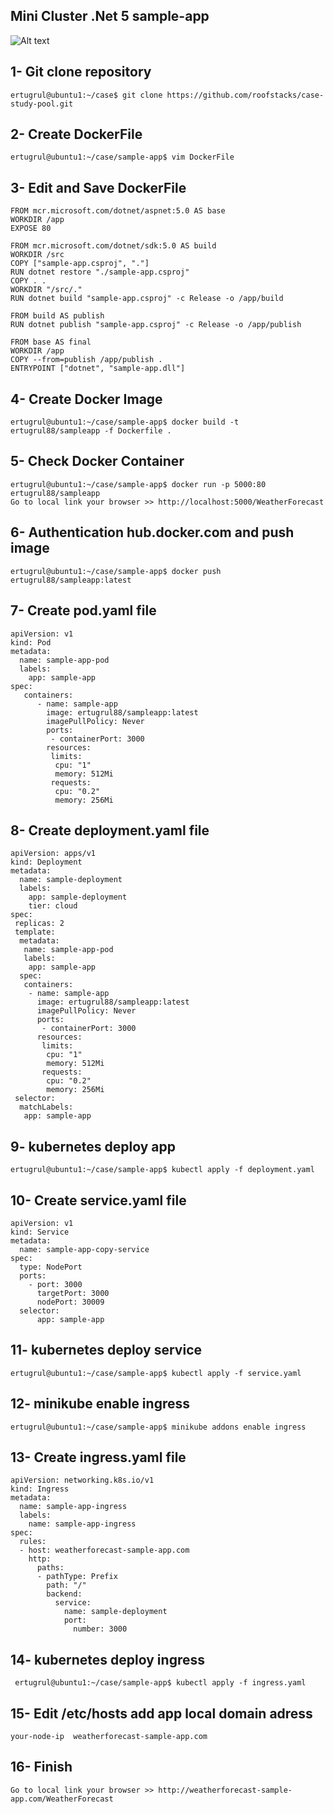 ## Mini Cluster .Net 5 sample-app 
![Alt text](https://github.com/ertugrul88/sample-app/raw/master/diagram.jpeg?raw=true "Mini Cluster")

## 1- Git clone repository
```
ertugrul@ubuntu1:~/case$ git clone https://github.com/roofstacks/case-study-pool.git
```
## 2- Create DockerFile
```
ertugrul@ubuntu1:~/case/sample-app$ vim DockerFile
```
## 3- Edit and Save DockerFile
```
FROM mcr.microsoft.com/dotnet/aspnet:5.0 AS base
WORKDIR /app
EXPOSE 80

FROM mcr.microsoft.com/dotnet/sdk:5.0 AS build
WORKDIR /src
COPY ["sample-app.csproj", "."]
RUN dotnet restore "./sample-app.csproj"
COPY . .
WORKDIR "/src/."
RUN dotnet build "sample-app.csproj" -c Release -o /app/build

FROM build AS publish
RUN dotnet publish "sample-app.csproj" -c Release -o /app/publish

FROM base AS final
WORKDIR /app
COPY --from=publish /app/publish .
ENTRYPOINT ["dotnet", "sample-app.dll"]
```
## 4- Create Docker Image
```
ertugrul@ubuntu1:~/case/sample-app$ docker build -t ertugrul88/sampleapp -f Dockerfile .
```
## 5- Check Docker Container
```
ertugrul@ubuntu1:~/case/sample-app$ docker run -p 5000:80 ertugrul88/sampleapp 
Go to local link your browser >> http://localhost:5000/WeatherForecast
```
## 6- Authentication hub.docker.com and push image
```
ertugrul@ubuntu1:~/case/sample-app$ docker push ertugrul88/sampleapp:latest
```
## 7- Create pod.yaml file
```
apiVersion: v1
kind: Pod
metadata:
  name: sample-app-pod
  labels:
    app: sample-app
spec:
   containers:
      - name: sample-app
        image: ertugrul88/sampleapp:latest
        imagePullPolicy: Never
        ports:
         - containerPort: 3000
        resources:
         limits:
          cpu: "1"
          memory: 512Mi
         requests:
          cpu: "0.2"
          memory: 256Mi
 ```
## 8- Create deployment.yaml file
```
apiVersion: apps/v1
kind: Deployment
metadata:
  name: sample-deployment
  labels:
    app: sample-deployment
    tier: cloud
spec:
 replicas: 2
 template:
  metadata:
   name: sample-app-pod
   labels:
    app: sample-app
  spec:
   containers:
    - name: sample-app
      image: ertugrul88/sampleapp:latest
      imagePullPolicy: Never
      ports:
       - containerPort: 3000
      resources:
       limits:
        cpu: "1"
        memory: 512Mi
       requests:
        cpu: "0.2"
        memory: 256Mi
 selector:
  matchLabels:
   app: sample-app
```

## 9- kubernetes deploy app
```
ertugrul@ubuntu1:~/case/sample-app$ kubectl apply -f deployment.yaml
```
## 10- Create service.yaml file
```
apiVersion: v1
kind: Service
metadata:
  name: sample-app-copy-service
spec:
  type: NodePort
  ports:
    - port: 3000
      targetPort: 3000
      nodePort: 30009
  selector:
      app: sample-app
```

## 11- kubernetes deploy service
```
ertugrul@ubuntu1:~/case/sample-app$ kubectl apply -f service.yaml
```

## 12-  minikube enable ingress
```
ertugrul@ubuntu1:~/case/sample-app$ minikube addons enable ingress
```
## 13- Create ingress.yaml file
```
apiVersion: networking.k8s.io/v1
kind: Ingress
metadata:
  name: sample-app-ingress
  labels:
    name: sample-app-ingress
spec:
  rules:
  - host: weatherforecast-sample-app.com
    http:
      paths:
      - pathType: Prefix
        path: "/"
        backend:
          service:
            name: sample-deployment
            port:
              number: 3000
```

## 14- kubernetes deploy ingress
```
 ertugrul@ubuntu1:~/case/sample-app$ kubectl apply -f ingress.yaml
 ```
## 15- Edit /etc/hosts add app local domain adress
```
your-node-ip  weatherforecast-sample-app.com
```
## 16- Finish
```
Go to local link your browser >> http://weatherforecast-sample-app.com/WeatherForecast
```
